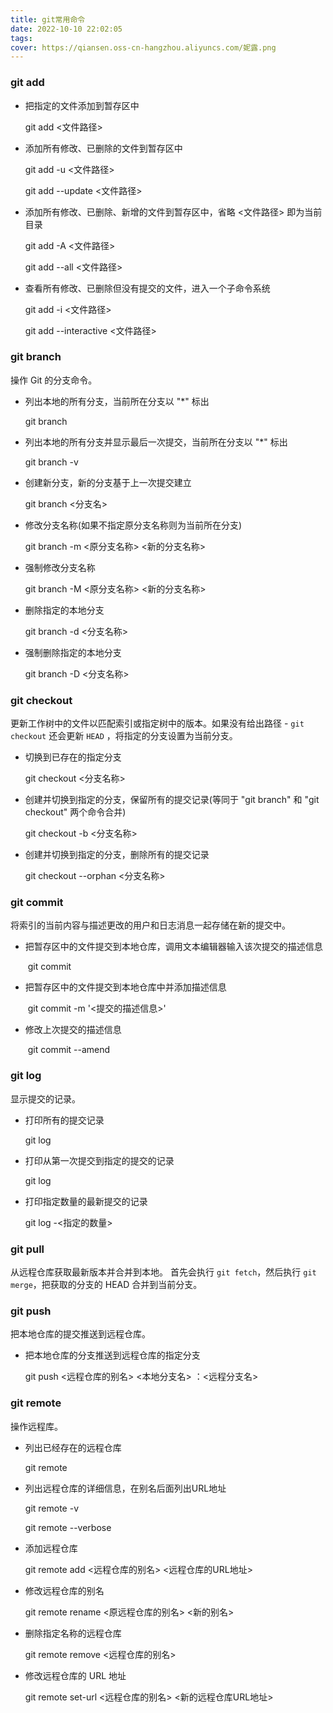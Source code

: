 ```yaml
---
title: git常用命令
date: 2022-10-10 22:02:05
tags:
cover: https://qiansen.oss-cn-hangzhou.aliyuncs.com/妮露.png
---
```


### git add

- 把指定的文件添加到暂存区中

  git	add	<文件路径>

- 添加所有修改、已删除的文件到暂存区中

  git	add	-u	<文件路径>

  git	add	--update	<文件路径>

- 添加所有修改、已删除、新增的文件到暂存区中，省略 <文件路径> 即为当前目录

  git	add	-A	<文件路径>

  git	add	--all	<文件路径>

- 查看所有修改、已删除但没有提交的文件，进入一个子命令系统

  git	add	-i	<文件路径>

  git	add	--interactive	<文件路径>

### git branch

操作 Git 的分支命令。

- 列出本地的所有分支，当前所在分支以 "*" 标出

  git	branch

- 列出本地的所有分支并显示最后一次提交，当前所在分支以 "*" 标出

  git	branch	-v

- 创建新分支，新的分支基于上一次提交建立

  git	branch	<分支名>

- 修改分支名称(如果不指定原分支名称则为当前所在分支)

  git	branch	-m	<原分支名称>	<新的分支名称>

- 强制修改分支名称

  git	branch	-M	<原分支名称>	<新的分支名称>

- 删除指定的本地分支

  git	branch	-d	<分支名称>

- 强制删除指定的本地分支

  git	branch	-D	<分支名称>

### git checkout

更新工作树中的文件以匹配索引或指定树中的版本。如果没有给出路径 - `git checkout` 还会更新 `HEAD` ，将指定的分支设置为当前分支。

- 切换到已存在的指定分支

  git	checkout	<分支名称>

- 创建并切换到指定的分支，保留所有的提交记录(等同于 "git branch" 和 "git checkout" 两个命令合并)

  git	checkout	-b	<分支名称>

- 创建并切换到指定的分支，删除所有的提交记录

  git	checkout	--orphan	<分支名称>

### git commit

将索引的当前内容与描述更改的用户和日志消息一起存储在新的提交中。

- 把暂存区中的文件提交到本地仓库，调用文本编辑器输入该次提交的描述信息

  ​	git	commit

- 把暂存区中的文件提交到本地仓库中并添加描述信息

  ​	git	commit	-m	'<提交的描述信息>'

- 修改上次提交的描述信息

  ​	git	commit	--amend

### git log

显示提交的记录。

- 打印所有的提交记录

  git	log

- 打印从第一次提交到指定的提交的记录

  git	log	<commit ID>

- 打印指定数量的最新提交的记录

  git	log	-<指定的数量>

### git pull

从远程仓库获取最新版本并合并到本地。 首先会执行 `git fetch`，然后执行 `git merge`，把获取的分支的 HEAD 合并到当前分支。

### git push

把本地仓库的提交推送到远程仓库。

- 把本地仓库的分支推送到远程仓库的指定分支

  git	push	<远程仓库的别名>	<本地分支名> ：<远程分支名>

### git remote

操作远程库。

- 列出已经存在的远程仓库

  git	remote

- 列出远程仓库的详细信息，在别名后面列出URL地址

  git	remote	-v

  git	remote	--verbose

- 添加远程仓库

  git	remote	add	<远程仓库的别名>	<远程仓库的URL地址>

- 修改远程仓库的别名

  git	remote	rename 	<原远程仓库的别名> 	<新的别名>

- 删除指定名称的远程仓库

  git	remote	remove	<远程仓库的别名>

- 修改远程仓库的 URL 地址

  git	remote	set-url	<远程仓库的别名>	<新的远程仓库URL地址>

  